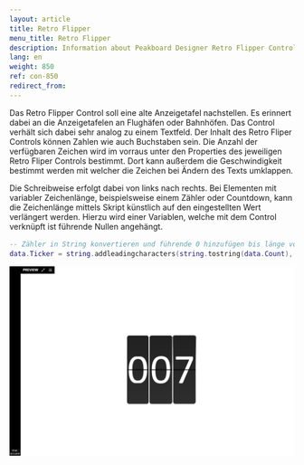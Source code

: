 ```yaml
---
layout: article
title: Retro Flipper
menu_title: Retro Flipper
description: Information about Peakboard Designer Retro Flipper Control.
lang: en
weight: 850
ref: con-850
redirect_from:
---
```


Das Retro Flipper Control soll eine alte Anzeigetafel nachstellen. 
Es erinnert dabei an die Anzeigetafelen an Flughäfen oder Bahnhöfen.
Das Control verhält sich dabei sehr analog zu einem Textfeld.
Der Inhalt des Retro Fliper Controls können Zahlen wie auch Buchstaben sein.
Die Anzahl der verfügbaren Zeichen wird im vorraus unter den Properties des jeweiligen Retro Fliper Controls bestimmt. 
Dort kann außerdem die Geschwindigkeit bestimmt werden mit welcher die Zeichen bei Ändern des Texts umklappen.

Die Schreibweise erfolgt dabei von links nach rechts.
Bei Elementen mit variabler Zeichenlänge, beispielsweise einem Zähler oder Countdown, kann die Zeichenlänge mittels Skript künstlich auf den eingestellten Wert verlängert werden.
Hierzu wird einer Variablen, welche mit dem Control verknüpft ist führende Nullen angehängt.

```Lua
-- Zähler in String konvertieren und führende 0 hinzufügen bis länge von 3 Digets erreicht ist.
data.Ticker = string.addleadingcharacters(string.tostring(data.Count),'0',3)
```

![image_1](/assets/images/Controls/RetroFlipper/retro01.png)

